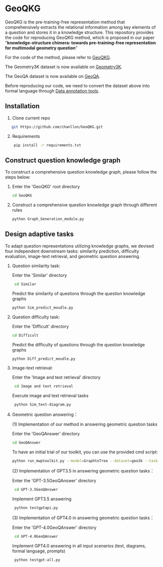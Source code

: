 # GeoQKG
GeoQKG is the pre-training-free representation method that comprehensively extracts the relational information among key elements of a question and stores it in a knowledge structure. This repository provides the code for reproducing GeoQKG method, which is proposed in our paper "**knowledge-structure chimera: towards pre-training-free representation for multimodal geometry question**" 

For the code of the method, please refer to [GeoQKG](https://github.com/ZHJY-DataAnanlysis/GeoQKG).

The Geometry3K  dataset is now available on [Geometry3K](https://lupantech.github.io/inter-gps/).

The GeoQA dataset is now available on [GeoQA](https://drive.google.com/drive/folders/1fiLTJUq7EPiZHs6AxundNfNEDLw4gtP5).

Before reproducing our code, we need to convert the dataset above into formal language through [Data annotation tools](https://github.com/lupantech/InterGPS).

## Installation

1. Clone current repo
 ```bash
    git https://github.com/chanllon/GeoQKG.git
 ```
2. Requirements

```bash
    pip install -r requirements.txt
 ```

## Construct question knowledge graph
To construct a comprehensive question knowledge graph, please follow the steps below:
1. Enter the 'GeoQKG' root directory
    ```bash
    cd GeoQKG
    ```
2. Construct a comprehensive question knowledge graph through different rules
    ```bash
    python Graph_Generation_module.py
    ```
## Design adaptive tasks
To adapt question representations utilizing knowledge graphs, we devised four independent downstream tasks: similarity prediction, difficulty evaluation, image-text retrieval, and geometric question answering.
1. Question similarity task:

    Enter the 'Similar' directory
   ```bash
    cd Similar
    ```
   Predict the similarity of questions through the question knowledge graphs
    ```bash
    python Sim_predict_moudle.py
    ```
3. Question difficulty task:

   Enter the 'Difficult' directory
    ```bash
    cd Difficult
    ```
    Predict the difficulty of questions through the question knowledge graphs
    ```bash
    python Diff_predict_moudle.py
    ```

4. Image-text retrieval:

    Enter the 'Image and text retrieval' directory
   ```bash
    cd Image and text retrieval
    ```
   Execute image and text retrieval tasks

   ```bash
    python Sim_text-diagram.py
    ```
   
6. Geometric question answering：

   (1) Implementation of our method in answering geometric question tasks

   Enter the 'GeoQAnswer' directory
    ```bash
    cd GeoQAnswer
    ```
    To have an initial trial of our toolkit, you can use the provided cmd script:
    ```bash
    python run_mwptoolkit.py --model=GraphtoTree --dataset=geo3k --task_type=single_equation --equation_fix=prefix --k_fold=5 --test_step=5 --gpu_id=0
    ```
   (2) Implementation of GPT3.5 in answering geometric question tasks：

   Enter the 'GPT-3.5GeoQAnswer' directory
   ```bash
    cd GPT-3.5GeoQAnswer
    ```
    Implement GPT3.5 answering
   ```bash
    python testgptapi.py
    ```
   (3) Implementation of GPT4.0 in answering geometric question tasks：

   Enter the 'GPT-4.0GeoQAnswer' directory
   ```bash
    cd GPT-4.0GeoQAnswer
    ```
    Implement GPT4.0 answering in all input scenarios (text, diagrams, formal language, prompts)
   ```bash
    python testgpt-all.py
    ```
